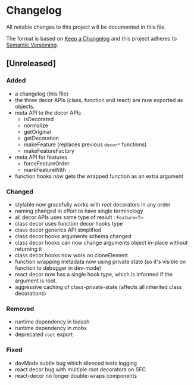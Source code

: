 # Changelog
All notable changes to this project will be documented in this file.

The format is based on [Keep a Changelog](http://keepachangelog.com/en/1.0.0/)
and this project adheres to [Semantic Versioning](http://semver.org/spec/v2.0.0.html).

## [Unreleased]

### Added
- a changelog (this file)
- the three decor APIs (class, function and react) are nuw exported as objects.
- meta API to the decor APIs
   - isDecorated
   - normalize
   - getOriginal
   - getDecoration
   - makeFeature (replaces previous `decor*` functions)
   - makeFeatureFactory
- meta API for features
   - forceFeatureOrder
   - markFeatureWith
- function hooks now gets the wrapped function as an extra argument 

### Changed
- stylable now gracefully works with root decorators in any order
- naming changed in effort to have single terminology
- all decor APIs uses same type of resiult : `Feature<T>`
- class decor uses function decor hooks type
- class decor generics API simplified
- class decor hooks arguments schema changed
- class decor hooks can now change arguments object in-place without returning it
- class decor hooks now work on cloneElement
- function wrapping metadata now using private state (so it's visible on function to debugger in dev-mode)
- react decor now has a single hook type, which is informed if the argument is root.
- aggressive caching of class-private-state (affects all inherited class decorations)

### Removed
- runtime dependency in lodash
- runtime dependency in mobx
- deprecated `root` export

### Fixed
- devMode subtle bug which silenced tests logging
- react decor bug with multiple root decorators on SFC
- react-decor no longer double-wraps components
